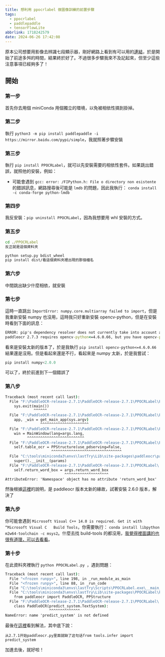```yaml
---
title: 想利用 ppocrlabel 做圖像訓練的前置步驟
tags:
  - ppocrlabel
  - paddlepaddle
  - tensorFlowLite
abbrlink: 1718242579
date: 2024-06-26 17:42:08
---
```



原本公司想要用影像去辨識七段顯示器，剛好網路上看到有可以用的[連結](<https://github.com/renjithsasidharan/seven-segment-ocr>)，於是開始了前途多舛的時間，結果終於好了。不過很多步驟我來不及記起來，但至少這些注意事項已經夠多了！
<!-- more -->

## 開始

### 第一步

首先你去用個 miniConda 用個獨立的環境，以免被相依性搞到掛掉。

### 第二步

執行 `python3 -m pip install paddlepaddle -i https://mirror.baidu.com/pypi/simple`，我就照著步驟安裝

### 第三步

執行 `pip install PPOCRLabel`，就可以先安裝需要的相依性套件。如果跳出錯誤，就照他的安裝，例如：

- 可能會遇到 `gcc: error: /FIPython.h: File o directory non esistente` 的錯誤訊息，網路搜尋後可能是 `lmdb` 的問題，因此我執行：
`conda install -c conda-forge python-lmdb`

### 第四步

我反安裝：`pip uninstall PPOCRLabel`，因為我想要用 whl 安裝的方式。

### 第五步

```cmd
cd ./PPOCRLabel 
反正就是這個資料夾

python setup.py bdist_wheel
pip install dist/看這個資料夾裡出現的那個檔名

```

### 第六步

中間跳出缺少什麼相依，就安裝

### 第七步

這時一直跳出 `ImportError: numpy.core.multiarray failed to import`，但是我重新安裝 numpy 也沒用，這時我只好重新安裝 opencv-python，但是在安裝時看到下面的訊息：

```cmd
ERROR: pip's dependency resolver does not currently take into account all the packages that are installed. This behaviour is the source of the following dependency conflicts.
paddleocr 2.7.3 requires opencv-python<=4.6.0.66, but you have opencv-python 4.10.0.84 which is incompatible.
```

看來是安裝太新的版本了，於是我執行 `pip install opencv-python<=4.6.0.66`結果還是沒用。但是看起來還是不行，看起來是 numpy 太新，於是我嘗試：

```python
pip install numpy<2.0.0
```
可以了，終於前進到下一個錯誤了

### 第八步

```cmd
Traceback (most recent call last):
  File "F:\PaddleOCR-release-2.7.1\PaddleOCR-release-2.7.1\PPOCRLabel\PPOCRLabel.py", line 2840, in <module>
    sys.exit(main())
             ^^^^^^
  File "F:\PaddleOCR-release-2.7.1\PaddleOCR-release-2.7.1\PPOCRLabel\PPOCRLabel.py", line 2828, in main
    app, _win = get_main_app(sys.argv)
                ^^^^^^^^^^^^^^^^^^^^^^
  File "F:\PaddleOCR-release-2.7.1\PaddleOCR-release-2.7.1\PPOCRLabel\PPOCRLabel.py", line 2818, in get_main_app
    win = MainWindow(lang=args.lang,
          ^^^^^^^^^^^^^^^^^^^^^^^^^^
  File "F:\PaddleOCR-release-2.7.1\PaddleOCR-release-2.7.1\PPOCRLabel\PPOCRLabel.py", line 104, in __init__
    self.table_ocr = PPStructure(use_pdserving=False,
                     ^^^^^^^^^^^^^^^^^^^^^^^^^^^^^^^^
  File "C:\tools\miniconda3\envs\lastTry\Lib\site-packages\paddleocr\paddleocr.py", line 762, in __init__
    super().__init__(params)
  File "F:\PaddleOCR-release-2.7.1\PaddleOCR-release-2.7.1\PPOCRLabel\..\ppstructure\predict_system.py", line 82, in __init__
    self.return_word_box = args.return_word_box
                           ^^^^^^^^^^^^^^^^^^^^
AttributeError: 'Namespace' object has no attribute 'return_word_box'
```

然後根據[這裡](<https://github.com/PaddlePaddle/PaddleOCR/issues/11166>)的說明，是 paddleocr 版本太新的緣故，試著安裝 2.6.0 版本，解決了

### 第九步

你可能會遇到 `Microsoft Visual C++ 14.0 is required. Get it with “Microsoft Visual C   Build Tools`，你需要執行：
`conda install libpython m2w64-toolchain -c msys2`。什麼去找 build-tools 的都沒用，[我覺得裡面講的也很有道理，可以去看看](<https://blog.csdn.net/qzzzxiaosheng/article/details/125119006>)。

### 第十步

在此資料夾裡執行 `python PPOCRLabel.py `，遇到問題：

```cmd
Traceback (most recent call last):
  File "<frozen runpy>", line 198, in _run_module_as_main
  File "<frozen runpy>", line 88, in _run_code
  File "C:\tools\miniconda3\envs\lastTry\Scripts\PPOCRLabel.exe\__main__.py", line 4, in <module>
  File "C:\tools\miniconda3\envs\lastTry\Lib\site-packages\PPOCRLabel\PPOCRLabel.py", line 40, in <module>
    from paddleocr import PaddleOCR, PPStructure
  File "F:\PaddleOCR-release-2.7.1\PaddleOCR-release-2.7.1\PPOCRLabel\..\paddleocr.py", line 575, in <module>
    class PaddleOCR(predict_system.TextSystem):
                    ^^^^^^^^^^^^^^
NameError: name 'predict_system' is not defined
```

最後在[這裡](<https://github.com/PaddlePaddle/PaddleOCR/issues/12057>)看到解法，其中底下說：

```text
从2.7.1开始paddleocr.py里面就缺了这句话from tools.infer import predict_system
```

加進去後，就好啦！
